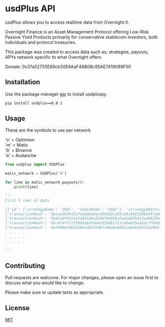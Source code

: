 # usdPlus API 

usdPlus allows you to access realtime data from Overnight.fi.  

Overnight Finance is an Asset Management Protocol offering Low-Risk 
Passive Yield Products primarily for conservative stablecoin investors, 
both individuals and protocol treasuries.

This package was created to access data such as; strategies, payouts, APYs
network specific to what Overnight offers 

Donate: 0x37a52755E89cb30E6AaF4AB08c95AE7419089F50



## Installation

Use the package manager [pip](https://pip.pypa.io/en/stable/) to install usdpluspy.

```bash
pip install usdplus==0.0.1
```

## Usage
These are the symbols to use per network  

'o' = Optimism  
'm' = Matic  
'b' = Binance  
'a' = Avalanche

```python
from usdplus import USDPlus

matic_network = USDPlus('m')

for line in matic_network.payouts():
    print(line)

'''
First 5 rows of data

[{'id': {'strategyName': 'USD+', 'tokenName': 'USDC'}, 'strategyAddress': '0x236eeC6359fb44CCe8f97E99387aa7F8cd5cdE1f', 'tokenAddress': '0x2791bca1f2de4661ed88a30c99a7a9449aa84174', 'percentage': 47.0293, 'netAssetValue': 839401.182572, 'updateDate': '2022-12-02T09:35:04.330661'}, {'id': {'strategyName': 'USD+', 'tokenName': 'USDT'}, 'strategyAddress': '0x236eeC6359fb44CCe8f97E99387aa7F8cd5cdE1f', 'tokenAddress': '0xc2132d05d31c914a87c6611c10748aeb04b58e8f', 'percentage': 3.4422, 'netAssetValue': 61437.194341, 'updateDate': '2022-12-02T09:35:04.33139'}, {'id': {'strategyName': 'USD+', 'tokenName': 'DAI'}, 'strategyAddress': '0x236eeC6359fb44CCe8f97E99387aa7F8cd5cdE1f', 'tokenAddress': '0x8f3Cf7ad23Cd3CaDbD9735AFf958023239c6A063', 'percentage': 18.3381, 'netAssetValue': 327306.467433, 'updateDate': '2022-12-02T09:35:04.332155'}, {'id': {'strategyName': 'USD+', 'tokenName': 'WETH'}, 'strategyAddress': '0x236eeC6359fb44CCe8f97E99387aa7F8cd5cdE1f', 'tokenAddress': '0x7ceB23fD6bC0adD59E62ac25578270cFf1b9f619', 'percentage': 0.0, 'netAssetValue': 0.0, 'updateDate': '2022-12-02T09:35:04.33288'}, {'id': {'strategyName': 'USD+', 'tokenName': 'WMATIC'}, 'strategyAddress': '0x236eeC6359fb44CCe8f97E99387aa7F8cd5cdE1f', 'tokenAddress': '0x0d500B1d8E8eF31E21C99d1Db9A6444d3ADf1270', 'percentage': 0.0, 'netAssetValue': 0.0, 'updateDate': '2022-12-02T09:35:04.333609'}, {'id': {'strategyName': 'USD+', 'tokenName': 'aUSDC'}, 'strategyAddress': '0x236eeC6359fb44CCe8f97E99387aa7F8cd5cdE1f', 'tokenAddress': '0x625E7708f30cA75bfd92586e17077590C60eb4cD', 'percentage': 0.0, 'netAssetValue': 0.0, 'updateDate': '2022-12-02T09:35:04.334287'}, {'id': {'strategyName': 'USD+', 'tokenName': 'USD+'}, 'strategyAddress': '0x236eeC6359fb44CCe8f97E99387aa7F8cd5cdE1f', 'tokenAddress': '0x236eeC6359fb44CCe8f97E99387aa7F8cd5cdE1f', 'percentage': 0.0, 'netAssetValue': 0.0, 'updateDate': '2022-12-02T09:35:04.335375'}, {'id': {'strategyName': 'USD+', 'tokenName': 'nUSD'}, 'strategyAddress': '0x236eeC6359fb44CCe8f97E99387aa7F8cd5cdE1f', 'tokenAddress': '0xb6c473756050de474286bed418b77aeac39b02af', 'percentage': 1.4967, 'netAssetValue': 26713.676041, 'updateDate': '2022-12-02T09:35:04.336119'}, {'id': {'strategyName': 'USD+', 'tokenName': 'TUSD'}, 'strategyAddress': '0x236eeC6359fb44CCe8f97E99387aa7F8cd5cdE1f', 'tokenAddress': '0x2e1ad108ff1d8c782fcbbb89aad783ac49586756', 'percentage': 0.0, 'netAssetValue': 0.0, 'updateDate': '2022-12-02T09:35:04.336857'}, {'id': {'strategyName': 'USD+', 'tokenName': 'USDC (delta-neutral)'}, 'strategyAddress': '0x236eeC6359fb44CCe8f97E99387aa7F8cd5cdE1f', 'tokenAddress': '0x2791bca1f2de4661ed88a30c99a7a9449aa84174', 'percentage': 29.7005, 'netAssetValue': 530108.236685, 'updateDate': '2022-12-02T09:35:04.33764'}, {'id': {'strategyName': 'USD+', 'tokenName': 'WBTC'}, 'strategyAddress': '0x236eeC6359fb44CCe8f97E99387aa7F8cd5cdE1f', 'tokenAddress': '0x1BFD67037B42Cf73acF2047067bd4F2C47D9BfD6', 'percentage': 0.0, 'netAssetValue': 0.0, 'updateDate': '2022-12-02T09:35:04.33841'}]
{'transactionHash': '0xca14638182f43ddeb6acdde5b2e265c651992338bb547a6817aa379041f6cf45', 'payableDate': '2022-12-02T05:30:51', 'dailyProfit': 0.000158, 'annualizedYield': 6.3584470185, 'totalUsdPlus': 1801092.953976, 'totalUsdc': 1801092.953976, 'duration': 22.463611111}
{'transactionHash': '0x4210f6151e2d47a39a524d7b45bba5e41887b413ad00156e21cd90b51acc5248', 'payableDate': '2022-12-01T07:03:02', 'dailyProfit': 0.00035, 'annualizedYield': 13.6338182201, 'totalUsdPlus': 1796862.569403, 'totalUsdc': 1796862.569403, 'duration': 23.98}
{'transactionHash': '0xc4747ff27990da0d7de6152b961711cdbe655eab3c7fb349f08c44a73b91c083', 'payableDate': '2022-11-30T07:04:14', 'dailyProfit': 0.000271, 'annualizedYield': 11.1753411977, 'totalUsdPlus': 1796907.032724, 'totalUsdc': 1796907.032724, 'duration': 22.425833333}
{'transactionHash': '0xf996e7db3729b1d857638fc0830e66b2ce8d1d58f2a29563b02f3a56cbf4fef7', 'payableDate': '2022-11-29T08:38:41', 'dailyProfit': 0.000238, 'annualizedYield': 8.4902799174, 'totalUsdPlus': 1815534.162905, 'totalUsdc': 1815534.162905, 'duration': 25.630555555}
. . . . .
. . . . . 
. . . . . 

'''
```

## Contributing

Pull requests are welcome. For major changes, please open an issue first
to discuss what you would like to change.

Please make sure to update tests as appropriate.

## License

[MIT](https://choosealicense.com/licenses/mit/)